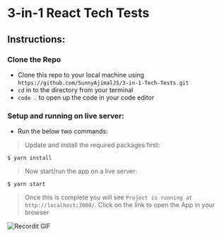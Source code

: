 # 3-in-1 React Tech Tests

## Instructions:

### Clone the Repo

- Clone this repo to your local machine using `https://github.com/SunnyAjimalJS/3-in-1-Tech-Tests.git`
- `cd` in to the directory from your terminal
- `code .` to open up the code in your code editor

### Setup and running on live server:

- Run the below two commands:

> Update and install the required packages first:

```shell
$ yarn install 
```
> Now start/run the app on a live server:

```shell
$ yarn start
```
> Once this is complete you will see `Project is running at http://localhost:3000/`. Click on the link to open the App in your browser 

![Recordit GIF](http://g.recordit.co/zX4b3eEwyP.gif)
